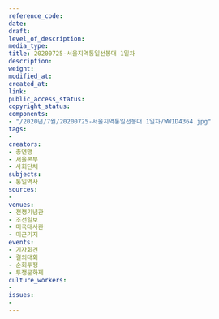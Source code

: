 ```yaml
---
reference_code: 
date: 
draft: 
level_of_description: 
media_type: 
title: 20200725-서울지역통일선봉대 1일차
description: 
weight: 
modified_at: 
created_at: 
link: 
public_access_status: 
copyright_status: 
components:
- "/2020년/7월/20200725-서울지역통일선봉대 1일차/WW1D4364.jpg"
tags:
- 
creators:
- 총연맹
- 서울본부
- 사회단체
subjects:
- 통일역사
sources:
- 
venues:
- 전쟁기념관
- 조선일보
- 미국대사관
- 미군기지
events:
- 기자회견
- 결의대회
- 순회투쟁
- 투쟁문화제
culture_workers:
- 
issues:
- 
---
```

